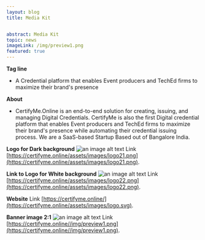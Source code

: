 ```yaml
---
layout: blog
title: Media Kit


abstract: Media Kit
topic: news
imageLink: /img/preview1.png
featured: true
---
```

**Tag line**
* A Credential platform that enables Event producers and TechEd firms to maximize their brand's presence

**About**
* CertifyMe.Online is an end-to-end solution for creating, issuing, and managing Digital Credentials. CertifyMe is also the first Digital credential platform that enables Event producers and TechEd firms to maximize their brand's presence while automating their credential issuing process.
We are a SaaS-based Startup Based out of Bangalore India.

**Logo for Dark background**
![an image alt text](https://certifyme.online/assets/images/logo21.png "Logo for Dark background")
Link [https://certifyme.online/assets/images/logo21.png](https://certifyme.online/assets/images/logo21.png). 

**Link to Logo for White background**
![an image alt text](https://certifyme.online/assets/images/logo22.png "Logo for White background")
Link [https://certifyme.online/assets/images/logo22.png](https://certifyme.online/assets/images/logo22.png). 

**Website**
Link  [https://certifyme.online/](https://certifyme.online/assets/images/logo.svg). 


**Banner image 2:1**
![an image alt text](https://certifyme.online//img/preview1.png "Banner")
Link [https://certifyme.online//img/preview1.png](https://certifyme.online//img/preview1.png). 

